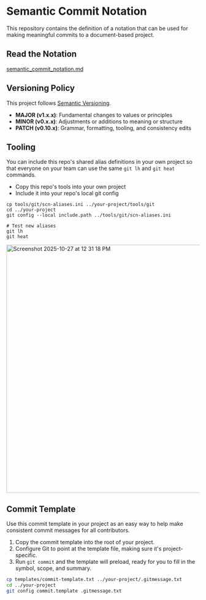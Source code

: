 # Semantic Commit Notation

This repository contains the definition of a notation that can be used for
making meaningful commits to a document-based project.

## Read the Notation

[semantic_commit_notation.md](semantic_commit_notation.md)

## Versioning Policy

This project follows [Semantic Versioning](https://semver.org/).

- **MAJOR (v1.x.x)**: Fundamental changes to values or principles
- **MINOR (v0.x.x)**: Adjustments or additions to meaning or structure
- **PATCH (v0.10.x)**: Grammar, formatting, tooling, and consistency edits

## Tooling

You can include this repo's shared alias definitions in your own project so that
everyone on your team can use the same `git lh` and `git heat` commands.

- Copy this repo's tools into your own project
- Include it into your repo's local git config

```shell
cp tools/git/scn-aliases.ini ../your-project/tools/git
cd ../your-project
git config --local include.path ../tools/git/scn-aliases.ini

# Test new aliases
git lh
git heat
```

<img width="590" height="647" alt="Screenshot 2025-10-27 at 12 31 18 PM" src="https://github.com/user-attachments/assets/1974ee38-d647-4904-ad20-fc0d192cee60" />

## Commit Template

Use this commit template in your project as an easy way to help make consistent
commit messages for all contributors.

1. Copy the commit template into the root of your project.
2. Configure Git to point at the template file, making sure it's
   project-specific.
3. Run `git commit` and the template will preload, ready for you to fill in the
   symbol, scope, and summary.

```sh
cp templates/commit-template.txt ../your-project/.gitmessage.txt
cd ../your-project
git config commit.template .gitmessage.txt
```

